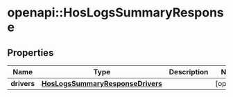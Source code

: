 # openapi::HosLogsSummaryResponse

## Properties
Name | Type | Description | Notes
------------ | ------------- | ------------- | -------------
**drivers** | [**HosLogsSummaryResponseDrivers**](HosLogsSummaryResponse_drivers.md) |  | [optional] 


